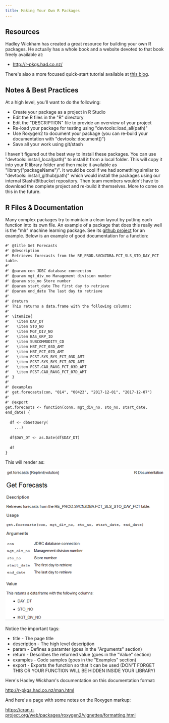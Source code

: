 ```yaml
---
title: Making Your Own R Packages
---
```


## Resources

Hadley Wickham has created a great resource for building your own R packages.  He actually has a whole book and a website devoted to that book freely available at:

* http://r-pkgs.had.co.nz/

There's also a more focused quick-start tutorial available at [this blog](https://hilaryparker.com/2014/04/29/writing-an-r-package-from-scratch/).

## Notes & Best Practices

At a high level, you'll want to do the following:

* Create your package as a project in R Studio
* Edit the R files in the "R" directory
* Edit the "DESCRIPTION" file to provide an overview of your project
* Re-load your package for testing using "devtools::load_all(path)"
* Use Roxygen2 to document your package (you can re-build your documentation with "devtools::document()")
* Save all your work using git/stash

I haven't figured out the best way to install these packages.  You can use "devtools::install_local(path)" to install it from a local folder.  This will copy it into your R library folder and then make it available as "library("packageName")".  It would be cool if we had something similar to "devtools::install_github(path)" which would install the packages using our internal Stash/Bitbucket repository.  Then team members wouldn't have to download the complete project and re-build it themselves.  More to come on this in the future.

## R Files & Documentation

Many complex packages try to maintain a clean layout by putting each function into its own file.  An example of a package that does this really well is the "mlr" machine learning package.  See its [github project](https://github.com/mlr-org/mlr/tree/master/R) for an example.  Below is an example of good documentation for a function:

```
#' @title Get Forecasts
#' @description
#' Retrieves forecasts from the RE_PROD.SVCNZDBA.FCT_SLS_STO_DAY_FCT table.
#'
#' @param con JDBC database connection
#' @param mgt_div_no Management division number
#' @param sto_no Store number
#' @param start_date The first day to retrieve
#' @param end_date The last day to retrieve
#'
#' @return
#' This returns a data.frame with the following columns:
#'
#' \itemize{
#'   \item DAY_DT
#'   \item STO_NO
#'   \item MGT_DIV_NO
#'   \item BAS_GRP_ID
#'   \item SUBCOMMODITY_CD
#'   \item HBT_FCT_03D_AMT
#'   \item HBT_FCT_07D_AMT
#'   \item FCST.SYS_BYS_FCT_03D_AMT
#'   \item FCST.SYS_BYS_FCT_07D_AMT
#'   \item FCST.CAO_RAVG_FCT_03D_AMT
#'   \item FCST.CAO_RAVG_FCT_07D_AMT
#' }
#'
#' @examples
#' get.forecasts(con, "014", "00423", "2017-12-01", "2017-12-07")
#'
#' @export
get.forecasts <- function(conn, mgt_div_no, sto_no, start_date, end_date) {

  df <- dbGetQuery(
    ...)

  df$DAY_DT <- as.Date(df$DAY_DT)

  df
}
```

This will render as:

![Screenshot](assets/function-help.png)

Notice the important tags:

* title - The page title
* description - The high level description
* param - Defines a paramter (goes in the "Arguments" section)
* return - Describes the returned value (goes in the "Value" section)
* examples - Code samples (goes in the "Examples" section)
* export - Exports the function so that it can be used (DON'T FORGET THIS OR YOUR FUNCTION WILL BE HIDDEN INSIDE YOUR LIBRARY)

Here's Hadley Wickham's documentation on this documentation format:

http://r-pkgs.had.co.nz/man.html

And here's a page with some notes on the Roxygen markup:

https://cran.r-project.org/web/packages/roxygen2/vignettes/formatting.html
